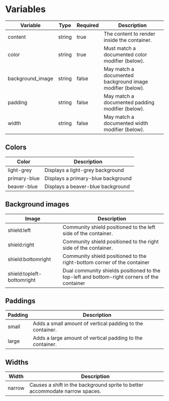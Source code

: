 # Variables
| Variable         | Type   | Required | Description                                               |
|------------------|--------|----------|-----------------------------------------------------------|
| content          | string | true     | The content to render inside the container.               |
| color            | string | true     | Must match a documented color modifier (below).           |
| background_image | string | false    | May match a documented background image modifier (below). |
| padding          | string | false    | May match a documented padding modifier (below).          |
 | width            | string | false    | May match a documented width modifier (below).            |

## Colors
| Color        | Description                        |
|--------------|------------------------------------|
 | light-grey   | Displays a light-grey background   |
 | primary-blue | Displays a primary-blue background |
 | beaver-blue  | Displays a beaver-blue background  |

## Background images
| Image                      | Description                                                                                 |
|----------------------------|---------------------------------------------------------------------------------------------|
| shield:left                | Community shield positioned to the left side of the container.                              |
| shield:right               | Community shield positioned to the right side of the container.                             |
| shield:bottomright         | Community shield positioned to the right-bottom corner of the container                     |
| shield:topleft-bottomright | Dual community shields positioned to the top-left and bottom-right corners of the container |

## Paddings
| Padding | Description                                               |
|---------|-----------------------------------------------------------|
| small   | Adds a small amount of vertical padding to the container. |
| large   | Adds a large amount of vertical padding to the container. |

## Widths
| Width  | Description                                                                  |
|--------|------------------------------------------------------------------------------|
| narrow | Causes a shift in the background sprite to better accommodate narrow spaces. |
